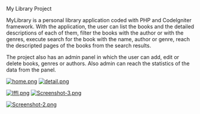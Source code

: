 My Library Project



MyLibrary is a personal library application coded with PHP and CodeIgniter framework. 
With the application, the user can list the books and the detailed descriptions of each of them, 
filter the books with the author or with the genres,
execute search for the book with the name, author or genre,
reach the descripted pages of the books from the search results.

The project also has an admin panel in which the user can 
add, edit or delete books, genres or authors. Also admin can reach the statistics of the data from the panel.



[![home.png](https://i.postimg.cc/PrRT9t2t/home.png)](https://postimg.cc/BXHr1fry)
[![detail.png](https://i.postimg.cc/SRH1Ltfp/detail.png)](https://postimg.cc/30CZY1qL)


[![lffl.png](https://i.postimg.cc/GpqVytWG/lffl.png)](https://postimg.cc/VS0KyfLk)
[![Screenshot-3.png](https://i.postimg.cc/rpv9PttS/Screenshot-3.png)](https://postimg.cc/rdNWdsjm)


[![Screenshot-2.png](https://i.postimg.cc/7LF7Xnrk/Screenshot-2.png)](https://postimg.cc/WD7h1r4W)
